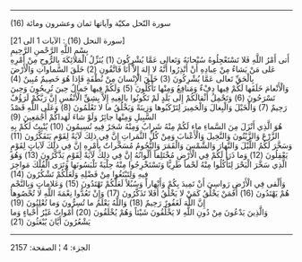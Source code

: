 ------------------------------------------------------------------------

(16) سورة النّحل مكيّة وآياتها ثمان وعشرون ومائة  
  
\[سورة النحل (16) : الآيات 1 الى 21\]  
بِسْمِ اللَّهِ الرَّحْمنِ الرَّحِيمِ  
أَتى أَمْرُ اللَّهِ فَلا تَسْتَعْجِلُوهُ سُبْحانَهُ وَتَعالى عَمَّا يُشْرِكُونَ (1) يُنَزِّلُ الْمَلائِكَةَ
بِالرُّوحِ مِنْ أَمْرِهِ عَلى مَنْ يَشاءُ مِنْ عِبادِهِ أَنْ أَنْذِرُوا أَنَّهُ لا إِلهَ إِلاَّ أَنَا فَاتَّقُونِ
(2) خَلَقَ السَّماواتِ وَالْأَرْضَ بِالْحَقِّ تَعالى عَمَّا يُشْرِكُونَ (3) خَلَقَ الْإِنْسانَ مِنْ نُطْفَةٍ
فَإِذا هُوَ خَصِيمٌ مُبِينٌ (4)  
وَالْأَنْعامَ خَلَقَها لَكُمْ فِيها دِفْءٌ وَمَنافِعُ وَمِنْها تَأْكُلُونَ (5) وَلَكُمْ فِيها جَمالٌ حِينَ
تُرِيحُونَ وَحِينَ تَسْرَحُونَ (6) وَتَحْمِلُ أَثْقالَكُمْ إِلى بَلَدٍ لَمْ تَكُونُوا بالِغِيهِ إِلاَّ بِشِقِّ
الْأَنْفُسِ إِنَّ رَبَّكُمْ لَرَؤُفٌ رَحِيمٌ (7) وَالْخَيْلَ وَالْبِغالَ وَالْحَمِيرَ لِتَرْكَبُوها وَزِينَةً وَيَخْلُقُ
ما لا تَعْلَمُونَ (8) وَعَلَى اللَّهِ قَصْدُ السَّبِيلِ وَمِنْها جائِرٌ وَلَوْ شاءَ لَهَداكُمْ أَجْمَعِينَ
(9)  
هُوَ الَّذِي أَنْزَلَ مِنَ السَّماءِ ماء لَكُمْ مِنْهُ شَرابٌ وَمِنْهُ شَجَرٌ فِيهِ تُسِيمُونَ (10) يُنْبِتُ
لَكُمْ بِهِ الزَّرْعَ وَالزَّيْتُونَ وَالنَّخِيلَ وَالْأَعْنابَ وَمِنْ كُلِّ الثَّمَراتِ إِنَّ فِي ذلِكَ لَآيَةً
لِقَوْمٍ يَتَفَكَّرُونَ (11) وَسَخَّرَ لَكُمُ اللَّيْلَ وَالنَّهارَ وَالشَّمْسَ وَالْقَمَرَ وَالنُّجُومُ مُسَخَّراتٌ
بِأَمْرِهِ إِنَّ فِي ذلِكَ لَآياتٍ لِقَوْمٍ يَعْقِلُونَ (12) وَما ذَرَأَ لَكُمْ فِي الْأَرْضِ مُخْتَلِفاً
أَلْوانُهُ إِنَّ فِي ذلِكَ لَآيَةً لِقَوْمٍ يَذَّكَّرُونَ (13) وَهُوَ الَّذِي سَخَّرَ الْبَحْرَ لِتَأْكُلُوا مِنْهُ
لَحْماً طَرِيًّا وَتَسْتَخْرِجُوا مِنْهُ حِلْيَةً تَلْبَسُونَها وَتَرَى الْفُلْكَ مَواخِرَ فِيهِ وَلِتَبْتَغُوا مِنْ
فَضْلِهِ وَلَعَلَّكُمْ تَشْكُرُونَ (14)  
وَأَلْقى فِي الْأَرْضِ رَواسِيَ أَنْ تَمِيدَ بِكُمْ وَأَنْهاراً وَسُبُلاً لَعَلَّكُمْ تَهْتَدُونَ (15) وَعَلاماتٍ
وَبِالنَّجْمِ هُمْ يَهْتَدُونَ (16) أَفَمَنْ يَخْلُقُ كَمَنْ لا يَخْلُقُ أَفَلا تَذَكَّرُونَ (17) وَإِنْ تَعُدُّوا
نِعْمَةَ اللَّهِ لا تُحْصُوها إِنَّ اللَّهَ لَغَفُورٌ رَحِيمٌ (18) وَاللَّهُ يَعْلَمُ ما تُسِرُّونَ وَما
تُعْلِنُونَ (19)  
وَالَّذِينَ يَدْعُونَ مِنْ دُونِ اللَّهِ لا يَخْلُقُونَ شَيْئاً وَهُمْ يُخْلَقُونَ (20) أَمْواتٌ غَيْرُ أَحْياءٍ
وَما يَشْعُرُونَ أَيَّانَ يُبْعَثُونَ (21)

------------------------------------------------------------------------

الجزء: 4 ¦ الصفحة: 2157
